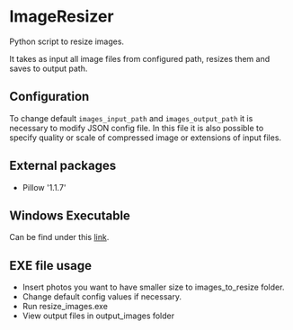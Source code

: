 # ImageResizer
Python script to resize images. 

It takes as input all image files from configured path, 
resizes them and saves to output path.

## Configuration
To change default `images_input_path` and `images_output_path` it is necessary to modify
JSON config file. In this file it is also possible to specify quality or scale of compressed image or
extensions of input files.

## External packages
* Pillow '1.1.7'

## Windows Executable
Can be find under this [link](https://drive.google.com/open?id=1R80VrerpGtim4U0b0ZZIl-WAdh9yTBO4).

## EXE file usage
* Insert photos you want to have smaller size to images_to_resize folder. 
* Change default config values if necessary.
* Run resize_images.exe
* View output files in output_images folder



